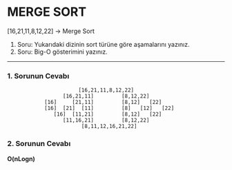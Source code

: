 # MERGE SORT

[16,21,11,8,12,22] -> Merge Sort

1.  Soru: Yukarıdaki dizinin sort türüne göre aşamalarını yazınız.
2.  Soru: Big-O gösterimini yazınız.

---

### 1. Sorunun Cevabı ###  
                           [16,21,11,8,12,22]
                      [16,21,11]         [8,12,22]
                [16]     [21,11]         [8,12]   [22]
                [16]  [21]  [11]         [8]   [12]   [22]
                   [16]  [11,21]         [8,12]   [22]
                      [11,16,21]         [8,12,22]
                            [8,11,12,16,21,22]

### 2. Sorunun Cevabı ###  

**O(nLogn)**